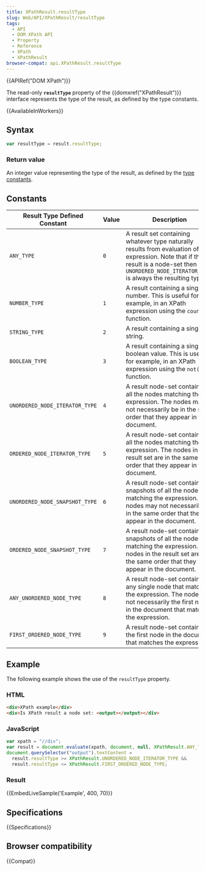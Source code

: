```yaml
---
title: XPathResult.resultType
slug: Web/API/XPathResult/resultType
tags:
  - API
  - DOM XPath API
  - Property
  - Reference
  - XPath
  - XPathResult
browser-compat: api.XPathResult.resultType
---
```

{{APIRef("DOM XPath")}}

The read-only **`resultType`** property of the
{{domxref("XPathResult")}} interface represents the type of the result, as defined by
the type constants.

{{AvailableInWorkers}}

## Syntax

```js
var resultType = result.resultType;
```

### Return value

An integer value representing the type of the result, as defined by the [type constants](#).

## Constants

| Result Type Defined Constant   | Value | Description                                                                                                                                                                                        |
| ------------------------------ | ----- | -------------------------------------------------------------------------------------------------------------------------------------------------------------------------------------------------- |
| `ANY_TYPE`                     | `0`   | A result set containing whatever type naturally results from evaluation of the expression. Note that if the result is a node-set then `UNORDERED_NODE_ITERATOR_TYPE` is always the resulting type. |
| `NUMBER_TYPE`                  | `1`   | A result containing a single number. This is useful for example, in an XPath expression using the `count()` function.                                                                              |
| `STRING_TYPE`                  | `2`   | A result containing a single string.                                                                                                                                                               |
| `BOOLEAN_TYPE`                 | `3`   | A result containing a single boolean value. This is useful for example, in an XPath expression using the `not()` function.                                                                         |
| `UNORDERED_NODE_ITERATOR_TYPE` | `4`   | A result node-set containing all the nodes matching the expression. The nodes may not necessarily be in the same order that they appear in the document.                                           |
| `ORDERED_NODE_ITERATOR_TYPE`   | `5`   | A result node-set containing all the nodes matching the expression. The nodes in the result set are in the same order that they appear in the document.                                            |
| `UNORDERED_NODE_SNAPSHOT_TYPE` | `6`   | A result node-set containing snapshots of all the nodes matching the expression. The nodes may not necessarily be in the same order that they appear in the document.                              |
| `ORDERED_NODE_SNAPSHOT_TYPE`   | `7`   | A result node-set containing snapshots of all the nodes matching the expression. The nodes in the result set are in the same order that they appear in the document.                               |
| `ANY_UNORDERED_NODE_TYPE`      | `8`   | A result node-set containing any single node that matches the expression. The node is not necessarily the first node in the document that matches the expression.                                  |
| `FIRST_ORDERED_NODE_TYPE`      | `9`   | A result node-set containing the first node in the document that matches the expression.                                                                                                           |

## Example

The following example shows the use of the `resultType` property.

### HTML

```html
<div>XPath example</div>
<div>Is XPath result a node set: <output></output></div>
```

### JavaScript

```js
var xpath = "//div";
var result = document.evaluate(xpath, document, null, XPathResult.ANY_TYPE, null);
document.querySelector("output").textContent =
  result.resultType >= XPathResult.UNORDERED_NODE_ITERATOR_TYPE &&
  result.resultType <= XPathResult.FIRST_ORDERED_NODE_TYPE;
```

### Result

{{EmbedLiveSample('Example', 400, 70)}}

## Specifications

{{Specifications}}

## Browser compatibility

{{Compat}}
